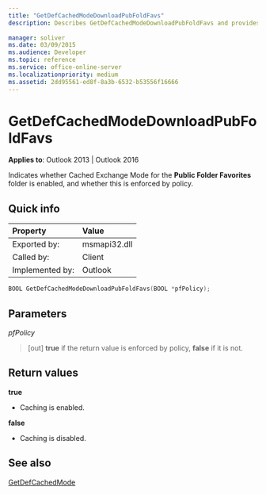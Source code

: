 ```yaml
---
title: "GetDefCachedModeDownloadPubFoldFavs"
description: Describes GetDefCachedModeDownloadPubFoldFavs and provides syntax, parameters, and return value.
 
manager: soliver
ms.date: 03/09/2015
ms.audience: Developer
ms.topic: reference
ms.service: office-online-server
ms.localizationpriority: medium
ms.assetid: 2dd95561-ed8f-8a3b-6532-b53556f16666
---
```


# GetDefCachedModeDownloadPubFoldFavs

  
  
**Applies to**: Outlook 2013 | Outlook 2016 
  
Indicates whether Cached Exchange Mode for the **Public Folder Favorites** folder is enabled, and whether this is enforced by policy. 
  
## Quick info

|Property|Value|
|:-----|:-----|
|Exported by:  <br/> |msmapi32.dll  <br/> |
|Called by:  <br/> |Client  <br/> |
|Implemented by:  <br/> |Outlook  <br/> |
   
```cpp
BOOL GetDefCachedModeDownloadPubFoldFavs(BOOL *pfPolicy); 

```

## Parameters

 _pfPolicy_
  
> [out] **true** if the return value is enforced by policy, **false** if it is not. 
    
## Return values

 **true**
  
- Caching is enabled.
    
 **false**
  
- Caching is disabled.
    
## See also



[GetDefCachedMode](getdefcachedmode.md)

